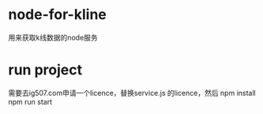 # node-for-kline
用来获取k线数据的node服务

# run project
需要去ig507.com申请一个licence，替换service.js 的licence，然后
npm install
npm run start
